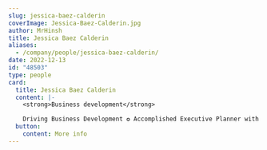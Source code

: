 ```yaml
---
slug: jessica-baez-calderin
coverImage: Jessica-Baez-Calderin.jpg
author: MrHinsh
title: Jessica Baez Calderin
aliases:
  - /company/people/jessica-baez-calderin/
date: 2022-12-13
id: "48503"
type: people
card:
  title: Jessica Baez Calderin
  content: |-
    <strong>Business development</strong>

    Driving Business Development ✪ Accomplished Executive Planner with 10+ Years in Government ✪ Expert Event Organizer &amp; Conflict Mediator ✪ Proven Track Record in Project Delivery, Logistics, &amp; High-Level Engagement ✪ Skilled in Situational Awareness, Conflict Resolution, Marketing, &amp; Sales
  button:
    content: More info
---
```

